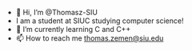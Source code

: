 - 👋 Hi, I’m @Thomasz-SIU
- I am a student at SIUC studying computer science!
- 🌱 I’m currently learning C and C++
- 📫 How to reach me thomas.zemen@siu.edu

<!---
Thomasz-SIU/Thomasz-SIU is a ✨ special ✨ repository because its `README.md` (this file) appears on your GitHub profile.
You can click the Preview link to take a look at your changes.
--->
